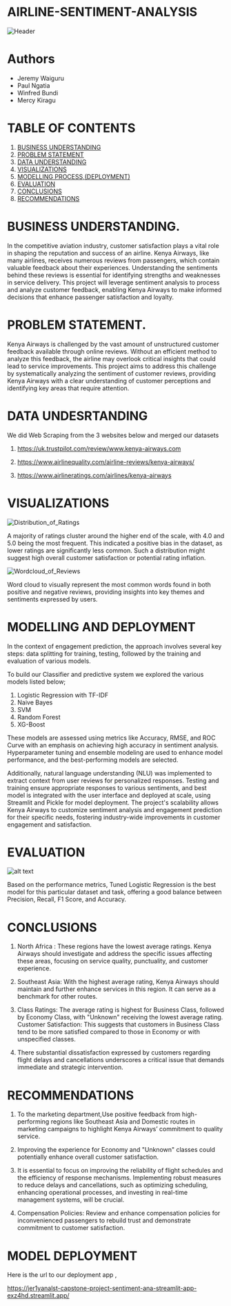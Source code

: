 # AIRLINE-SENTIMENT-ANALYSIS

![Header](image.png)

# Authors
* Jeremy Waiguru
* Paul Ngatia
* Winfred Bundi
* Mercy Kiragu

# TABLE OF CONTENTS
1. [BUSINESS UNDERSTANDING](#BUSINESS-UNDERSTANDING)
2. [PROBLEM STATEMENT](#PROBLEM-STATEMENT)
3. [DATA UNDERSTANDING](#DATA-UNDERSTANDING)
4. [VISUALIZATIONS](#VISUALIZATIONS)
5. [MODELLING PROCESS,(DEPLOYMENT)](#MODELLING-AND-DEPLOYMENT)
6. [EVALUATION](#EVALUATION)
7. [CONCLUSIONS](#CONCLUSIONS)
8. [RECOMMENDATIONS](#RECOMMENDATIONS)

# BUSINESS UNDERSTANDING.

In the competitive aviation industry, customer satisfaction plays a vital role in shaping the reputation and success of an airline. Kenya Airways, like many airlines, receives numerous reviews from passengers, which contain valuable feedback about their experiences. Understanding the sentiments behind these reviews is essential for identifying strengths and weaknesses in service delivery. This project will leverage sentiment analysis to process and analyze customer feedback, enabling Kenya Airways to make informed decisions that enhance passenger satisfaction and loyalty.

# PROBLEM STATEMENT.

Kenya Airways is challenged by the vast amount of unstructured customer feedback available through online reviews. Without an efficient method to analyze this feedback, the airline may overlook critical insights that could lead to service improvements. This project aims to address this challenge by systematically analyzing the sentiment of customer reviews, providing Kenya Airways with a clear understanding of customer perceptions and identifying key areas that require attention.

# DATA UNDESRTANDING

We did Web Scraping from the 3 websites below and merged our datasets

1. <https://uk.trustpilot.com/review/www.kenya-airways.com> 

2. <https://www.airlinequality.com/airline-reviews/kenya-airways/>

3. <https://www.airlineratings.com/airlines/kenya-airways>

# VISUALIZATIONS 

![Distribution_of_Ratings](image-2.png)

A majority of ratings cluster around the higher end of the scale, with 4.0 and 5.0 being the most frequent. This indicated a positive bias in the dataset, as lower ratings are significantly less common. Such a distribution might suggest high overall customer satisfaction or potential rating inflation. 

![Wordcloud_of_Reviews](image-1.png)

Word cloud to visually represent the most common words found in both positive and negative reviews, providing insights into key themes and sentiments expressed by users. 

# MODELLING AND DEPLOYMENT

In the context of engagement prediction, the approach involves several key steps: data splitting for training, testing, followed by the training and evaluation of various models.

To build our Classifier and predictive system we explored the various models listed below;

 1. Logistic Regression with TF-IDF
 2. Naive Bayes
 3. SVM
 4. Random Forest
 5. XG-Boost

 These models are assessed using metrics like Accuracy, RMSE, and ROC Curve with an emphasis on achieving high accuracy in sentiment analysis. Hyperparameter tuning and ensemble modeling are used to enhance model performance, and the best-performing models are selected.

 Additionally, natural language understanding (NLU) was implemented to extract context from user reviews for personalized responses. Testing and training ensure appropriate responses to various sentiments, and best model is integrated with the user interface and deployed at scale, using Streamlit and Pickle for model deployment. The project's scalability allows Kenya Airways to customize sentiment analysis and engagement prediction for their specific needs, fostering industry-wide improvements in customer engagement and satisfaction. 

 # EVALUATION

 ![alt text](image-3.png)

 Based on the performance metrics, Tuned Logistic Regression is the best model for this particular dataset and task, offering a good balance between Precision, Recall, F1 Score, and Accuracy.

 # CONCLUSIONS

 1. North Africa : These regions have the lowest average ratings. Kenya Airways should investigate and address the specific issues affecting these areas, focusing on service quality, punctuality, and customer experience.

2. Southeast Asia: With the highest average rating, Kenya Airways should maintain and further enhance services in this region. It can serve as a benchmark for other routes.

3. Class Ratings: The average rating is highest for Business Class, followed by Economy Class, with "Unknown" receiving the lowest average rating. Customer Satisfaction: This suggests that customers in Business Class tend to be more satisfied compared to those in Economy or with unspecified classes.

4. There substantial dissatisfaction expressed by customers regarding flight delays and cancellations underscores a critical issue that demands immediate and strategic intervention.

# RECOMMENDATIONS

1. To the marketing department,Use positive feedback from high-performing regions like Southeast Asia and Domestic routes in marketing campaigns to highlight Kenya Airways’ commitment to quality service.

2. Improving the experience for Economy and "Unknown" classes could potentially enhance overall customer satisfaction.

3. It is essential to focus on improving the reliability of flight schedules and the efficiency of response mechanisms. Implementing robust measures to reduce delays and cancellations, such as optimizing scheduling, enhancing operational processes, and investing in real-time management systems, will be crucial.

4. Compensation Policies: Review and enhance compensation policies for inconvenienced passengers to rebuild trust and demonstrate commitment to customer satisfaction.

#  MODEL DEPLOYMENT

Here is the url to our deployment app ,

https://jer1yanalst-capstone-project-sentiment-ana-streamlit-app-exz4hd.streamlit.app/







